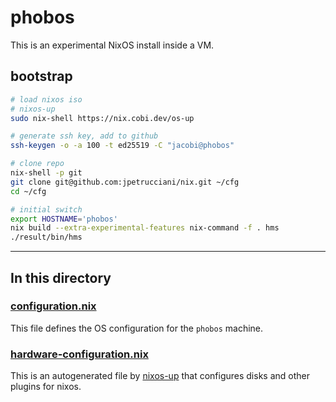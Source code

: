 # phobos

This is an experimental NixOS install inside a VM.

## bootstrap

```bash
# load nixos iso
# nixos-up
sudo nix-shell https://nix.cobi.dev/os-up

# generate ssh key, add to github
ssh-keygen -o -a 100 -t ed25519 -C "jacobi@phobos"

# clone repo
nix-shell -p git
git clone git@github.com:jpetrucciani/nix.git ~/cfg
cd ~/cfg

# initial switch
export HOSTNAME='phobos'
nix build --extra-experimental-features nix-command -f . hms
./result/bin/hms
```

---

## In this directory

### [configuration.nix](./configuration.nix)

This file defines the OS configuration for the `phobos` machine.

### [hardware-configuration.nix](./hardware-configuration.nix)

This is an autogenerated file by [nixos-up](https://github.com/samuela/nixos-up) that configures disks and other plugins for nixos.
